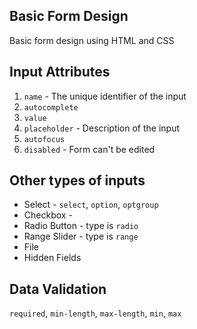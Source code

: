## Basic Form Design

Basic form design using HTML and CSS

## Input Attributes
1. `name` - The unique identifier of the input
1. `autocomplete`
1. `value`
1. `placeholder` - Description of the input
1. `autofocus`
1. `disabled` - Form can't be edited

## Other types of inputs

- Select - `select`, `option`, `optgroup`
- Checkbox - 
- Radio Button - type is `radio`
- Range Slider - type is `range`
- File 
- Hidden Fields

## Data Validation
`required`, `min-length`, `max-length`, `min`, `max`